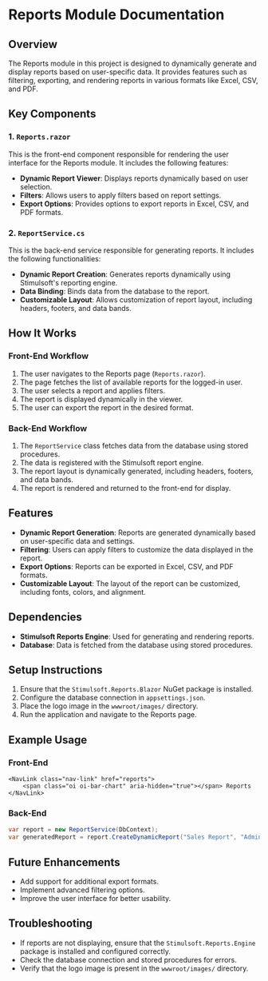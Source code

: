 # Reports Module Documentation

## Overview
The Reports module in this project is designed to dynamically generate and display reports based on user-specific data. It provides features such as filtering, exporting, and rendering reports in various formats like Excel, CSV, and PDF.

## Key Components

### 1. `Reports.razor`
This is the front-end component responsible for rendering the user interface for the Reports module. It includes the following features:
- **Dynamic Report Viewer**: Displays reports dynamically based on user selection.
- **Filters**: Allows users to apply filters based on report settings.
- **Export Options**: Provides options to export reports in Excel, CSV, and PDF formats.

### 2. `ReportService.cs`
This is the back-end service responsible for generating reports. It includes the following functionalities:
- **Dynamic Report Creation**: Generates reports dynamically using Stimulsoft's reporting engine.
- **Data Binding**: Binds data from the database to the report.
- **Customizable Layout**: Allows customization of report layout, including headers, footers, and data bands.

## How It Works

### Front-End Workflow
1. The user navigates to the Reports page (`Reports.razor`).
2. The page fetches the list of available reports for the logged-in user.
3. The user selects a report and applies filters.
4. The report is displayed dynamically in the viewer.
5. The user can export the report in the desired format.

### Back-End Workflow
1. The `ReportService` class fetches data from the database using stored procedures.
2. The data is registered with the Stimulsoft report engine.
3. The report layout is dynamically generated, including headers, footers, and data bands.
4. The report is rendered and returned to the front-end for display.

## Features
- **Dynamic Report Generation**: Reports are generated dynamically based on user-specific data and settings.
- **Filtering**: Users can apply filters to customize the data displayed in the report.
- **Export Options**: Reports can be exported in Excel, CSV, and PDF formats.
- **Customizable Layout**: The layout of the report can be customized, including fonts, colors, and alignment.

## Dependencies
- **Stimulsoft Reports Engine**: Used for generating and rendering reports.
- **Database**: Data is fetched from the database using stored procedures.

## Setup Instructions
1. Ensure that the `Stimulsoft.Reports.Blazor` NuGet package is installed.
2. Configure the database connection in `appsettings.json`.
3. Place the logo image in the `wwwroot/images/` directory.
4. Run the application and navigate to the Reports page.

## Example Usage

### Front-End
```razor
<NavLink class="nav-link" href="reports">
    <span class="oi oi-bar-chart" aria-hidden="true"></span> Reports
</NavLink>
```

### Back-End
```csharp
var report = new ReportService(DbContext);
var generatedReport = report.CreateDynamicReport("Sales Report", "Admin");
```

## Future Enhancements
- Add support for additional export formats.
- Implement advanced filtering options.
- Improve the user interface for better usability.

## Troubleshooting
- If reports are not displaying, ensure that the `Stimulsoft.Reports.Engine` package is installed and configured correctly.
- Check the database connection and stored procedures for errors.
- Verify that the logo image is present in the `wwwroot/images/` directory.
